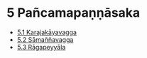 # 5 Pañcamapaṇṇāsaka

* [5.1 Karajakāyavagga](5/5.1.md)
* [5.2 Sāmaññavagga](5/5.2.md)
* [5.3 Rāgapeyyāla](5/5.3.md)
